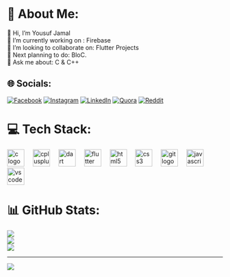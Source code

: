 # 💫 About Me:
👋 Hi, I’m Yousuf Jamal<br>🔭 I’m currently working on : Firebase<br>👯 I’m looking to collaborate on: Flutter Projects<br>🤝 Next planning to do: BloC.<br>💬 Ask me about:  C & C++


## 🌐 Socials:
[![Facebook](https://img.shields.io/badge/Facebook-%231877F2.svg?logo=Facebook&logoColor=white)](https://facebook.com/YousufHassan) [![Instagram](https://img.shields.io/badge/Instagram-%23E4405F.svg?logo=Instagram&logoColor=white)](https://instagram.com/yousufhassan._) [![LinkedIn](https://img.shields.io/badge/LinkedIn-%230077B5.svg?logo=linkedin&logoColor=white)](https://www.linkedin.com/in/yousuf-jamal-122004264/) [![Quora](https://img.shields.io/badge/Quora-%23B92B27.svg?logo=Quora&logoColor=white)](https://www.quora.com/profile/K225051-Yousuf-Jamal) [![Reddit](https://img.shields.io/badge/Reddit-%23FF4500.svg?logo=Reddit&logoColor=white)](https://reddit.com/user/No_Philosopher_7143) 

# 💻 Tech Stack:
<div align="left">
  <img src="https://cdn.jsdelivr.net/gh/devicons/devicon/icons/c/c-original.svg" height="40" alt="c logo"  />
  <img width="12" />
  <img src="https://cdn.jsdelivr.net/gh/devicons/devicon/icons/cplusplus/cplusplus-original.svg" height="40" alt="cplusplus logo"  />
  <img width="12" />
  <img src="https://cdn.jsdelivr.net/gh/devicons/devicon/icons/dart/dart-original.svg" height="40" alt="dart logo"  />
  <img width="12" />
  <img src="https://cdn.jsdelivr.net/gh/devicons/devicon/icons/flutter/flutter-original.svg" height="40" alt="flutter logo"  />
  <img width="12" />
  <img src="https://cdn.jsdelivr.net/gh/devicons/devicon/icons/html5/html5-original.svg" height="40" alt="html5 logo"  />
  <img width="12" />
  <img src="https://cdn.jsdelivr.net/gh/devicons/devicon/icons/css3/css3-original.svg" height="40" alt="css3 logo"  />
  <img width="12" />
  <img src="https://cdn.jsdelivr.net/gh/devicons/devicon/icons/git/git-original.svg" height="40" alt="git logo"  />
  <img width="12" />
  <img src="https://cdn.jsdelivr.net/gh/devicons/devicon/icons/javascript/javascript-original.svg" height="40" alt="javascript logo"  />
  <img width="12" />
  <img src="https://cdn.jsdelivr.net/gh/devicons/devicon/icons/vscode/vscode-original.svg" height="40" alt="vscode logo"  />
</div>


# 📊 GitHub Stats:
![](https://github-readme-stats.vercel.app/api?username=YousufJamal05&theme=dark&hide_border=false&include_all_commits=false&count_private=false)<br/>
![](https://github-readme-streak-stats.herokuapp.com/?user=YousufJamal05&theme=dark&hide_border=false)<br/>
![](https://github-readme-stats.vercel.app/api/top-langs/?username=YousufJamal05&theme=dark&hide_border=false&include_all_commits=false&count_private=false&layout=compact)


---
[![](https://visitcount.itsvg.in/api?id=YousufJamal05&icon=0&color=0)](https://visitcount.itsvg.in)
